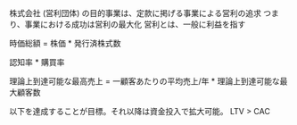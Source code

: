 株式会社 (営利団体) の目的事業は、定款に掲げる事業による営利の追求
つまり、事業における成功は営利の最大化
営利とは、一般に利益を指す

時価総額 = 株価 * 発行済株式数

認知率 * 購買率

理論上到達可能な最高売上 = 一顧客あたりの平均売上/年 * 理論上到達可能な最大顧客数

以下を達成することが目標。それ以降は資金投入で拡大可能。
LTV > CAC